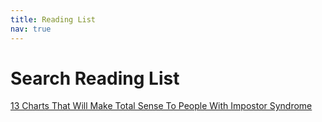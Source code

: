 ```yaml
---
title: Reading List
nav: true
---
```

# Search Reading List 

[13 Charts That Will Make Total Sense To People With Impostor Syndrome](https://www.buzzfeed.com/kristinchirico/13-charts-that-will-make-total-sense-to-people-with-impostor?utm_term=.os66z9v0dz#.nv6ZOwo5VO)
